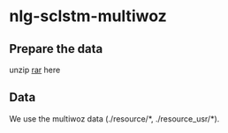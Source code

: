 # nlg-sclstm-multiwoz

## Prepare the data

unzip [rar](https://tatk-data.s3-ap-northeast-1.amazonaws.com/nlg_sclstm_multiwoz.zip) here

## Data

We use the multiwoz data (./resource/\*, ./resource_usr/\*).
